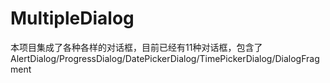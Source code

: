# MultipleDialog
本项目集成了各种各样的对话框，目前已经有11种对话框，包含了AlertDialog/ProgressDialog/DatePickerDialog/TimePickerDialog/DialogFragment
